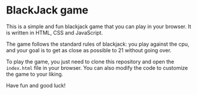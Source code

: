 # BlackJack game

This is a simple and fun blackjack game that you can play in your browser. It is written in HTML, CSS and JavaScript.

The game follows the standard rules of blackjack: you play against the cpu, and your goal is to get as close as possible to 21 without going over.

To play the game, you just need to clone this repository and open the `index.html` file in your browser. You can also modify the code to customize the game to your liking.

Have fun and good luck!
